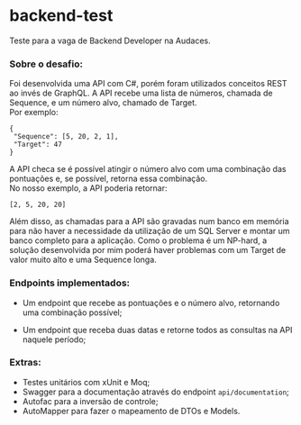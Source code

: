 # backend-test
Teste para a vaga de Backend Developer na Audaces.

### Sobre o desafio:
Foi desenvolvida uma API com C#, porém foram utilizados conceitos REST ao invés de GraphQL. 
A API recebe uma lista de números, chamada de Sequence, e um número alvo, chamado de Target.  
Por exemplo: 
```
{
 "Sequence": [5, 20, 2, 1],
 "Target": 47
}
```

A API checa se é possível atingir o número alvo com uma combinação das pontuações e, se possível, retorna essa combinação.  
No nosso exemplo, a API poderia retornar: 
```
[2, 5, 20, 20]
```
Além disso, as chamadas para a API são gravadas num banco em memória para não haver a necessidade da utilização de um SQL Server e montar um banco completo para a aplicação.
Como o problema é um NP-hard, a solução desenvolvida por mim poderá haver problemas com um Target de valor muito alto e uma Sequence longa.

### Endpoints implementados: 

* Um endpoint que recebe as pontuações e o número alvo, retornando uma combinação possível;

* Um endpoint que receba duas datas e retorne todos as consultas na API naquele período;
 

### Extras: 

* Testes unitários com xUnit e Moq;
* Swagger para a documentação através do endpoint `api/documentation`;
* Autofac para a inversão de controle;
* AutoMapper para fazer o mapeamento de DTOs e Models.
